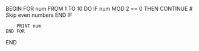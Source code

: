 BEGIN
    FOR num FROM 1 TO 10 DO
        IF num MOD 2 == 0 THEN
            CONTINUE  # Skip even numbers
        END IF

        PRINT num
    END FOR
END 